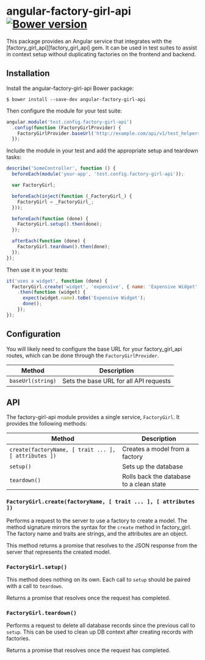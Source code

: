 # angular-factory-girl-api [![Bower version](https://badge.fury.io/bo/angular-factory-girl-api.svg)](http://badge.fury.io/bo/angular-factory-girl-api)

This package provides an Angular service that integrates with the [factory_girl_api][factory_girl_api] gem. It can be used in test suites to assist in context setup without duplicating factories on the frontend and backend.

## Installation

Install the angular-factory-girl-api Bower package:

```
$ bower install --save-dev angular-factory-girl-api
```

Then configure the module for your test suite:

```js
angular.module('test.config.factory-girl-api')
  .config(function (FactoryGirlProvider) {
    FactoryGirlProvider.baseUrl('http://example.com/api/v1/test_helpers');
  });
```

Include the module in your test and add the appropriate setup and teardown tasks:

```js
describe('SomeController', function () {
  beforeEach(module('your-app', 'test.config.factory-girl-api'));

  var FactoryGirl;

  beforeEach(inject(function (_FactoryGirl_) {
    FactoryGirl = _FactoryGirl_;
  }));

  beforeEach(function (done) {
    FactoryGirl.setup().then(done);
  });

  afterEach(function (done) {
    FactoryGirl.teardown().then(done);
  });
});
```

Then use it in your tests:

```js
it('uses a widget', function (done) {
  FactoryGirl.create('widget', 'expensive', { name: 'Expensive Widget' })
    .then(function (widget) {
      expect(widget.name).toBe('Expensive Widget');
      done();
    });
});
```

## Configuration

You will likely need to configure the base URL for your factory_girl_api routes, which can be done through the `FactoryGirlProvider`.

| Method            | Description                                              |
| ----------------- | -------------------------------------------------------- |
| `baseUrl(string)` | Sets the base URL for all API requests                   |

## API

The factory-girl-api module provides a single service, `FactoryGirl`. It provides the following methods:

| Method       | Description                                                   |
| ------------ | ------------------------------------------------------------- |
| `create(factoryName, [ trait ... ], [ attributes ])` | Creates a model from a factory |
| `setup()`    | Sets up the database                                          |
| `teardown()` | Rolls back the database to a clean state                      |

### `FactoryGirl.create(factoryName, [ trait ... ], [ attributes ])`

Performs a request to the server to use a factory to create a model. The method signature mirrors the syntax for the `create` method in factory_girl. The factory name and traits are strings, and the attributes are an object.

This method returns a promise that resolves to the JSON response from the server that represents the created model.

### `FactoryGirl.setup()`

This method does nothing on its own. Each call to `setup` should be paired with a call to `teardown`.

Returns a promise that resolves once the request has completed.

### `FactoryGirl.teardown()`

Performs a request to delete all database records since the previous call to `setup`. This can be used to clean up DB context after creating records with factories.

Returns a promise that resolves once the request has completed.
